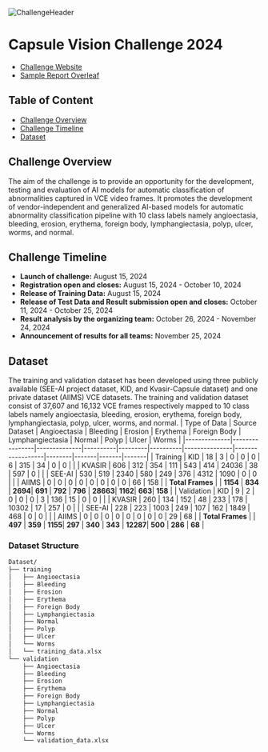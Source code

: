 ![ChallengeHeader](https://github.com/user-attachments/assets/e75f510b-02a8-4fec-b133-11f4ab6c828d)
# Capsule Vision Challenge 2024
- [Challenge Website](https://misahub.in/cv2024.html)
- [Sample Report Overleaf](https://www.overleaf.com/project/668edec29a1be231946e844e)
## Table of Content
- [Challenge Overview](https://github.com/misahub2023/Capsule-Vision-2024-Challenge-/blob/main/README.md#challenge-overview)
- [Challenge Timeline](#challenge-timeline)
- [Dataset](https://github.com/misahub2023/Capsule-Vision-2024-Challenge-/blob/main/README.md#dataset)
## Challenge Overview
The aim of the challenge is to provide an opportunity
for the development, testing and evaluation of AI models
for automatic classification of abnormalities captured in
VCE video frames. It promotes the development of vendor-independent and
generalized AI-based models for automatic abnormality
classification pipeline with 10 class labels namely angioectasia, bleeding, erosion, erythema, foreign body,
lymphangiectasia, polyp, ulcer, worms, and normal.
## Challenge Timeline
- **Launch of challenge:** August 15, 2024
- **Registration open and closes:** August 15, 2024 - October 10, 2024
- **Release of Training Data:** August 15, 2024
- **Release of Test Data and Result submission open and closes:** October 11, 2024 - October 25, 2024
- **Result analysis by the organizing team:** October 26, 2024 - November 24, 2024
- **Announcement of results for all teams:** November 25, 2024
## Dataset 
The training and validation dataset has been developed using
three publicly available (SEE-AI project dataset, KID,
and Kvasir-Capsule dataset) and one private dataset (AIIMS) VCE datasets. The training and validation dataset
consist of 37,607 and 16,132 VCE frames respectively mapped to 10 class labels namely angioectasia, bleeding, erosion, erythema, foreign body, lymphangiectasia, polyp, ulcer, worms,
and normal.
| Type of Data | Source Dataset | Angioectasia | Bleeding | Erosion | Erythema | Foreign Body | Lymphangiectasia | Normal | Polyp | Ulcer | Worms |
|--------------|----------------|--------------|----------|---------|----------|---------------|------------------|--------|-------|-------|-------|
| Training     | KID            | 18           | 3        | 0       | 0        | 0             | 6                | 315    | 34    | 0     | 0     |
|              | KVASIR         | 606          | 312      | 354     | 111      | 543           | 414              | 24036  | 38    | 597   | 0     |
|              | SEE-AI         | 530          | 519      | 2340    | 580      | 249           | 376              | 4312   | 1090  | 0     | 0     |
|              | AIIMS          | 0            | 0        | 0       | 0        | 0             | 0                | 0      | 0     | 66    | 158   |
| **Total Frames** |                | **1154**     | **834**  | **2694**| **691**  | **792**       | **796**          | **28663**| **1162**| **663**| **158** |
| Validation   | KID            | 9            | 2        | 0       | 0        | 0             | 3                | 136    | 15    | 0     | 0     |
|              | KVASIR         | 260          | 134      | 152     | 48       | 233           | 178              | 10302  | 17    | 257   | 0     |
|              | SEE-AI         | 228          | 223      | 1003    | 249      | 107           | 162              | 1849   | 468   | 0     | 0     |
|              | AIIMS          | 0            | 0        | 0       | 0        | 0             | 0                | 0      | 0     | 29    | 68    |
| **Total Frames** |                | **497**      | **359**  | **1155**| **297**  | **340**       | **343**          | **12287**| **500** | **286** | **68** |

### Dataset Structure
```bash
Dataset/
├── training
│   ├── Angioectasia
│   ├── Bleeding
│   ├── Erosion
│   ├── Erythema
│   ├── Foreign Body
│   ├── Lymphangiectasia
│   ├── Normal
│   ├── Polyp
│   ├── Ulcer
│   └── Worms
│   └── training_data.xlsx
└── validation
    ├── Angioectasia
    ├── Bleeding
    ├── Erosion
    ├── Erythema
    ├── Foreign Body
    ├── Lymphangiectasia
    ├── Normal
    ├── Polyp
    ├── Ulcer
    └── Worms
    └── validation_data.xlsx
```




  
